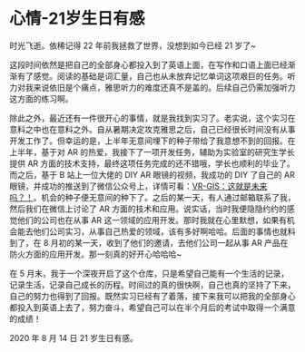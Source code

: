 # 心情-21岁生日有感

时光飞逝。依稀记得 22 年前我拯救了世界，没想到如今已经 21 岁了~

这段时间依然是把自己的全部身心都投入到了英语上面，在写作和口语上面已经渐渐有了感觉。阅读的基础是词汇量，自己也从未放弃记忆单词这项艰巨的任务。听力对我来说依旧是个痛点，雅思听力的难度还真不是盖的。后续自己仍需加强听力这方面的练习啊。

除此之外，最近还有一件很开心的事情，就是我找到实习了。老实说，这个实习在意料之中也在意料之外。自从暑期决定攻克雅思之后，自己已经很长时间没有从事开发工作了。但幸运的是，上半年无意间埋下的种子带给了我意想不到的回报。在上半年，基于对 AR 的热爱，我接下了一项开发任务，辅助为实验室的研究生学长提供 AR 方面的技术支持，最终这项任务完成的还不错哦，学长也顺利的毕业了。而之后，基于 B 站上一位大佬的 DIY AR 眼镜的视频，我成功的 DIY 了自己的 AR 眼镜，并成功的推送到了微信公众号上，详情可看：[VR-GIS：这就是未来吗？！](https://mp.weixin.qq.com/s/N3-qOEPiib2zrcBF8IShUA)。机会的种子便无意间的种下了。之后的某一天，有人通过邮箱联系了我，然后我们在微信上讨论了 AR 方面的技术和应用。说实话，当时我便隐隐约约的感觉他们的公司也在从事 AR 这一领域的应用开发。那时我就在心里默想，如果有机会能去他们公司实习，从事自己热爱的领域，该有多好啊哈哈。后面的事情也就料到了，在 8 月初的某一天，收到了他们的邀请，去他们公司一起从事 AR 产品在防火方面的应用开发。那一刻真的好开心哈哈哈~

在 5 月末，我于一个深夜开启了这个仓库，只是希望自己能有一个生活的记录，记录生活，记录自己成长的历程。时间过的真的很快啊，自己也真的坚持了下来，自己的努力也得到了回报。既然实习已经有了着落，接下来我可以把我的全部身心都投入到英语上去了，努力奋斗，希望自己可以在半个月后的考试中取得一个满意的成绩！

2020 年 8 月 14 日 21 岁生日有感。
